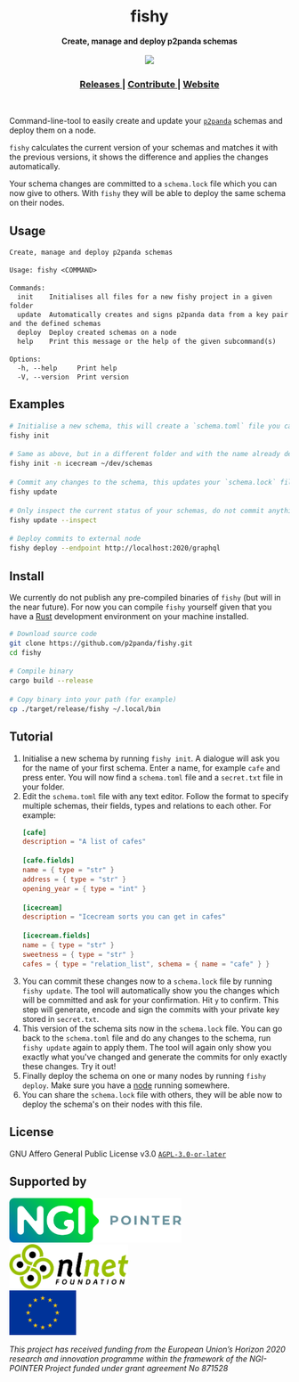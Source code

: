 <h1 align="center">fishy</h1>

<div align="center">
  <strong>Create, manage and deploy p2panda schemas</strong>
</div>

<br />

<div align="center">
  <a href="https://www.youtube.com/watch?v=buJZeQAmrq8" target="_blank">
    <img src="https://raw.githubusercontent.com/p2panda/fishy/main/example.gif" width="600" />
  </a>
</div>

<div align="center">
  <h3>
    <a href="https://github.com/p2panda/fishy/releases">
      Releases
    </a>
    <span> | </span>
    <a href="https://p2panda.org/about/contribute">
      Contribute
    </a>
    <span> | </span>
    <a href="https://p2panda.org">
      Website
    </a>
  </h3>
</div>

<br/>

Command-line-tool to easily create and update your [`p2panda`] schemas and
deploy them on a node. 

`fishy` calculates the current version of your schemas and matches it with the
previous versions, it shows the difference and applies the changes
automatically.

Your schema changes are committed to a `schema.lock` file which you can now
give to others. With `fishy` they will be able to deploy the same schema on
their nodes.

## Usage

```
Create, manage and deploy p2panda schemas

Usage: fishy <COMMAND>

Commands:
  init    Initialises all files for a new fishy project in a given folder
  update  Automatically creates and signs p2panda data from a key pair and the defined schemas
  deploy  Deploy created schemas on a node
  help    Print this message or the help of the given subcommand(s)

Options:
  -h, --help     Print help
  -V, --version  Print version
```

## Examples

```bash
# Initialise a new schema, this will create a `schema.toml` file you can edit
fishy init

# Same as above, but in a different folder and with the name already defined
fishy init -n icecream ~/dev/schemas

# Commit any changes to the schema, this updates your `schema.lock` file
fishy update

# Only inspect the current status of your schemas, do not commit anything
fishy update --inspect

# Deploy commits to external node
fishy deploy --endpoint http://localhost:2020/graphql
```

## Install

We currently do not publish any pre-compiled binaries of `fishy` (but will in
the near future). For now you can compile `fishy` yourself given that you have
a [Rust](https://www.rust-lang.org/learn/get-started) development environment
on your machine installed.

```bash
# Download source code
git clone https://github.com/p2panda/fishy.git
cd fishy

# Compile binary
cargo build --release

# Copy binary into your path (for example)
cp ./target/release/fishy ~/.local/bin
```

## Tutorial

1. Initialise a new schema by running `fishy init`. A dialogue will ask you for
   the name of your first schema. Enter a name, for example `cafe` and press
   enter. You will now find a `schema.toml` file and a `secret.txt` file in
   your folder.
2. Edit the `schema.toml` file with any text editor. Follow the format to
   specify multiple schemas, their fields, types and relations to each other.
   For example:
   ```toml
   [cafe]
   description = "A list of cafes"

   [cafe.fields]
   name = { type = "str" }
   address = { type = "str" }
   opening_year = { type = "int" }

   [icecream]
   description = "Icecream sorts you can get in cafes"

   [icecream.fields]
   name = { type = "str" }
   sweetness = { type = "str" }
   cafes = { type = "relation_list", schema = { name = "cafe" } }
   ```
3. You can commit these changes now to a `schema.lock` file by running `fishy
   update`. The tool will automatically show you the changes which will be
   committed and ask for your confirmation. Hit `y` to confirm. This step will
   generate, encode and sign the commits with your private key stored in
   `secret.txt`.
4. This version of the schema sits now in the `schema.lock` file. You can go
   back to the `schema.toml` file and do any changes to the schema, run `fishy
   update` again to apply them. The tool will again only show you exactly what
   you've changed and generate the commits for only exactly these changes. Try
   it out!
5. Finally deploy the schema on one or many nodes by running `fishy deploy`.
   Make sure you have a [node](https://github.com/p2panda/aquadoggo) running
   somewhere.
6. You can share the `schema.lock` file with others, they will be able now to
   deploy the schema's on their nodes with this file.

## License

GNU Affero General Public License v3.0 [`AGPL-3.0-or-later`](LICENSE)

## Supported by

<img src="https://raw.githubusercontent.com/p2panda/.github/main/assets/ngi-logo.png" width="auto" height="80px"><br />
<img src="https://raw.githubusercontent.com/p2panda/.github/main/assets/nlnet-logo.svg" width="auto" height="80px"><br />
<img src="https://raw.githubusercontent.com/p2panda/.github/main/assets/eu-flag-logo.png" width="auto" height="80px">

*This project has received funding from the European Union’s Horizon 2020
research and innovation programme within the framework of the NGI-POINTER
Project funded under grant agreement No 871528*

[`p2panda`]: https://p2panda.org
